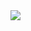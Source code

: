 <img src="https://capsule-render.vercel.app/api?type=wave&color=auto&height=300&section=header&text=cord0318&fontSize=80" />
